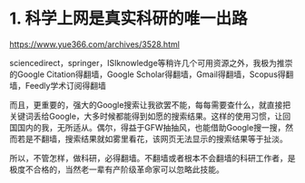 

# 1. 科学上网是真实科研的唯一出路












https://www.yue366.com/archives/3528.html




sciencedirect，springer，ISIknowledge等稍许几个可用资源之外，我极为推崇的Google Citation得翻墙，Google Scholar得翻墙，Gmail得翻墙，Scopus得翻墙，Feedly学术订阅得翻墙

而且，更重要的，强大的Google搜索让我欲罢不能，每每需要查什么，就直接把关键词丢给Google，大多时候都能得到如愿的搜索结果。这样的使用习惯，让回国国内的我，无所适从。偶尔，得益于GFW抽抽风，也能借助Google搜一搜，然而若是不翻墙，搜索结果就如雾里看花，该网页无法显示的搜索结果等于扯淡。



所以，不管怎样，做科研，必得翻墙。不翻墙或者根本不会翻墙的科研工作者，是极度不合格的，当然老一辈有产阶级革命家可以忽略此技能。





















